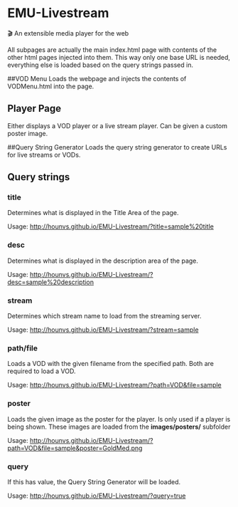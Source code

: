 # EMU-Livestream
:clapper: An extensible media player for the web

All subpages are actually the main index.html page with contents of the other html pages injected into them. This way only one base URL is needed, everything else is loaded based on the query strings passed in.

##VOD Menu
Loads the webpage and injects the contents of VODMenu.html into the page.

## Player Page
Either displays a VOD player or a live stream player. Can be given a custom poster image.

##Query String Generator
Loads the query string generator to create URLs for live streams or VODs.

## Query strings

### title
Determines what is displayed in the Title Area of the page.

Usage: http://hounvs.github.io/EMU-Livestream/?title=sample%20title

### desc
Determines what is displayed in the description area of the page.

Usage: http://hounvs.github.io/EMU-Livestream/?desc=sample%20description

### stream
Determines which stream name to load from the streaming server.

Usage: http://hounvs.github.io/EMU-Livestream/?stream=sample

### path/file
Loads a VOD with the given filename from the specified path. Both are required to load a VOD.

Usage: http://hounvs.github.io/EMU-Livestream/?path=VOD&file=sample

### poster
Loads the given image as the poster for the player. Is only used if a player is being shown. These images are loaded from the **images/posters/** subfolder

Usage: http://hounvs.github.io/EMU-Livestream/?path=VOD&file=sample&poster=GoldMed.png

### query
If this has value, the Query String Generator will be loaded.

Usage: http://hounvs.github.io/EMU-Livestream/?query=true
